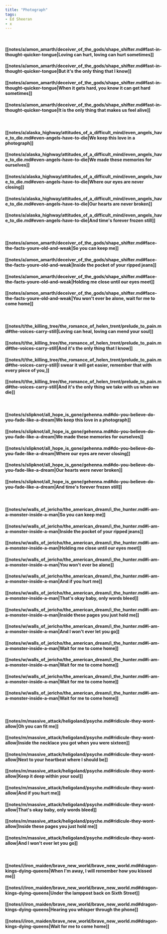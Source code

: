 ```yaml
---
title: "Photograph"
tags:
- Ed Sheeran
- x
---
```

&nbsp;
#### [[notes/a/amon_amarth/deceiver_of_the_gods/shape_shifter.md#fast-in-thought-quicker-tongue|Loving can hurt, loving can hurt sometimes]]
#### [[notes/a/amon_amarth/deceiver_of_the_gods/shape_shifter.md#fast-in-thought-quicker-tongue|But it's the only thing that I know]]
#### [[notes/a/amon_amarth/deceiver_of_the_gods/shape_shifter.md#fast-in-thought-quicker-tongue|When it gets hard, you know it can get hard sometimes]]
#### [[notes/a/amon_amarth/deceiver_of_the_gods/shape_shifter.md#fast-in-thought-quicker-tongue|It is the only thing that makes us feel alive]]
&nbsp;
#### [[notes/a/alaska_highway/attitudes_of_a_difficult_mind/even_angels_have_to_die.md#even-angels-have-to-die|We keep this love in a photograph]]
#### [[notes/a/alaska_highway/attitudes_of_a_difficult_mind/even_angels_have_to_die.md#even-angels-have-to-die|We made these memories for ourselves]]
#### [[notes/a/alaska_highway/attitudes_of_a_difficult_mind/even_angels_have_to_die.md#even-angels-have-to-die|Where our eyes are never closing]]
#### [[notes/a/alaska_highway/attitudes_of_a_difficult_mind/even_angels_have_to_die.md#even-angels-have-to-die|Our hearts are never broken]]
#### [[notes/a/alaska_highway/attitudes_of_a_difficult_mind/even_angels_have_to_die.md#even-angels-have-to-die|And time's forever frozen still]]
&nbsp;
#### [[notes/a/amon_amarth/deceiver_of_the_gods/shape_shifter.md#face-the-facts-youre-old-and-weak|So you can keep me]]
#### [[notes/a/amon_amarth/deceiver_of_the_gods/shape_shifter.md#face-the-facts-youre-old-and-weak|Inside the pocket of your ripped jeans]]
#### [[notes/a/amon_amarth/deceiver_of_the_gods/shape_shifter.md#face-the-facts-youre-old-and-weak|Holding me close until our eyes meet]]
#### [[notes/a/amon_amarth/deceiver_of_the_gods/shape_shifter.md#face-the-facts-youre-old-and-weak|You won't ever be alone, wait for me to come home]]
&nbsp;
#### [[notes/t/the_killing_tree/the_romance_of_helen_trent/prelude_to_pain.md#the-voices-carry-still|Loving can heal, loving can mend your soul]]
#### [[notes/t/the_killing_tree/the_romance_of_helen_trent/prelude_to_pain.md#the-voices-carry-still|And it's the only thing that I know]]
#### [[notes/t/the_killing_tree/the_romance_of_helen_trent/prelude_to_pain.md#the-voices-carry-still|I swear it will get easier, remember that with every piece of you,]]
#### [[notes/t/the_killing_tree/the_romance_of_helen_trent/prelude_to_pain.md#the-voices-carry-still|And it's the only thing we take with us when we die]]
&nbsp;
#### [[notes/s/slipknot/all_hope_is_gone/gehenna.md#do-you-believe-do-you-fade-like-a-dream|We keep this love in a photograph]]
#### [[notes/s/slipknot/all_hope_is_gone/gehenna.md#do-you-believe-do-you-fade-like-a-dream|We made these memories for ourselves]]
#### [[notes/s/slipknot/all_hope_is_gone/gehenna.md#do-you-believe-do-you-fade-like-a-dream|Where our eyes are never closing]]
#### [[notes/s/slipknot/all_hope_is_gone/gehenna.md#do-you-believe-do-you-fade-like-a-dream|Our hearts were never broken]]
#### [[notes/s/slipknot/all_hope_is_gone/gehenna.md#do-you-believe-do-you-fade-like-a-dream|And time's forever frozen still]]
&nbsp;
#### [[notes/w/walls_of_jericho/the_american_dream/i_the_hunter.md#i-am-a-monster-inside-a-man|So you can keep me]]
#### [[notes/w/walls_of_jericho/the_american_dream/i_the_hunter.md#i-am-a-monster-inside-a-man|Inside the pocket of your ripped jeans]]
#### [[notes/w/walls_of_jericho/the_american_dream/i_the_hunter.md#i-am-a-monster-inside-a-man|Holding me close until our eyes meet]]
#### [[notes/w/walls_of_jericho/the_american_dream/i_the_hunter.md#i-am-a-monster-inside-a-man|You won't ever be alone]]
#### [[notes/w/walls_of_jericho/the_american_dream/i_the_hunter.md#i-am-a-monster-inside-a-man|And if you hurt me]]
#### [[notes/w/walls_of_jericho/the_american_dream/i_the_hunter.md#i-am-a-monster-inside-a-man|That's okay baby, only words bleed]]
#### [[notes/w/walls_of_jericho/the_american_dream/i_the_hunter.md#i-am-a-monster-inside-a-man|Inside these pages you just hold me]]
#### [[notes/w/walls_of_jericho/the_american_dream/i_the_hunter.md#i-am-a-monster-inside-a-man|And I won't ever let you go]]
#### [[notes/w/walls_of_jericho/the_american_dream/i_the_hunter.md#i-am-a-monster-inside-a-man|Wait for me to come home]]
#### [[notes/w/walls_of_jericho/the_american_dream/i_the_hunter.md#i-am-a-monster-inside-a-man|Wait for me to come home]]
#### [[notes/w/walls_of_jericho/the_american_dream/i_the_hunter.md#i-am-a-monster-inside-a-man|Wait for me to come home]]
#### [[notes/w/walls_of_jericho/the_american_dream/i_the_hunter.md#i-am-a-monster-inside-a-man|Wait for me to come home]]
&nbsp;
#### [[notes/m/massive_attack/heligoland/psyche.md#ridicule-they-wont-allow|Oh you can fit me]]
#### [[notes/m/massive_attack/heligoland/psyche.md#ridicule-they-wont-allow|Inside the necklace you got when you were sixteen]]
#### [[notes/m/massive_attack/heligoland/psyche.md#ridicule-they-wont-allow|Next to your heartbeat where I should be]]
#### [[notes/m/massive_attack/heligoland/psyche.md#ridicule-they-wont-allow|Keep it deep within your soul]]
#### [[notes/m/massive_attack/heligoland/psyche.md#ridicule-they-wont-allow|And if you hurt me]]
#### [[notes/m/massive_attack/heligoland/psyche.md#ridicule-they-wont-allow|That's okay baby, only words bleed]]
#### [[notes/m/massive_attack/heligoland/psyche.md#ridicule-they-wont-allow|Inside these pages you just hold me]]
#### [[notes/m/massive_attack/heligoland/psyche.md#ridicule-they-wont-allow|And I won't ever let you go]]
&nbsp;
#### [[notes/i/iron_maiden/brave_new_world/brave_new_world.md#dragon-kings-dying-queens|When I'm away, I will remember how you kissed me]]
#### [[notes/i/iron_maiden/brave_new_world/brave_new_world.md#dragon-kings-dying-queens|Under the lamppost back on Sixth Street]]
#### [[notes/i/iron_maiden/brave_new_world/brave_new_world.md#dragon-kings-dying-queens|Hearing you whisper through the phone]]
#### [[notes/i/iron_maiden/brave_new_world/brave_new_world.md#dragon-kings-dying-queens|Wait for me to come home]]
